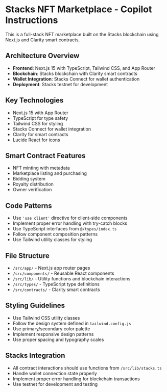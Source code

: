 <!-- Use this file to provide workspace-specific custom instructions to Copilot. For more details, visit https://code.visualstudio.com/docs/copilot/copilot-customization#_use-a-githubcopilotinstructionsmd-file -->

# Stacks NFT Marketplace - Copilot Instructions

This is a full-stack NFT marketplace built on the Stacks blockchain using Next.js and Clarity smart contracts.

## Architecture Overview

- **Frontend**: Next.js 15 with TypeScript, Tailwind CSS, and App Router
- **Blockchain**: Stacks blockchain with Clarity smart contracts
- **Wallet Integration**: Stacks Connect for wallet authentication
- **Deployment**: Stacks testnet for development

## Key Technologies

- Next.js 15 with App Router
- TypeScript for type safety
- Tailwind CSS for styling
- Stacks Connect for wallet integration
- Clarity for smart contracts
- Lucide React for icons

## Smart Contract Features

- NFT minting with metadata
- Marketplace listing and purchasing
- Bidding system
- Royalty distribution
- Owner verification

## Code Patterns

- Use `'use client'` directive for client-side components
- Implement proper error handling with try-catch blocks
- Use TypeScript interfaces from `@/types/index.ts`
- Follow component composition patterns
- Use Tailwind utility classes for styling

## File Structure

- `/src/app/` - Next.js app router pages
- `/src/components/` - Reusable React components
- `/src/lib/` - Utility functions and blockchain interactions
- `/src/types/` - TypeScript type definitions
- `/src/contracts/` - Clarity smart contracts

## Styling Guidelines

- Use Tailwind CSS utility classes
- Follow the design system defined in `tailwind.config.js`
- Use primary/secondary color palette
- Implement responsive design patterns
- Use proper spacing and typography scales

## Stacks Integration

- All contract interactions should use functions from `/src/lib/stacks.ts`
- Handle wallet connection state properly
- Implement proper error handling for blockchain transactions
- Use testnet for development and testing

